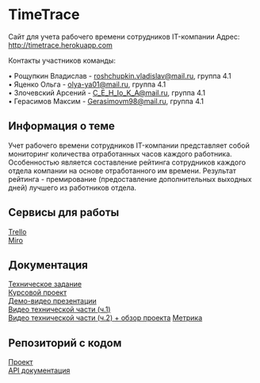 # TimeTrace

Сайт для учета рабочего времени сотрудников IT-компании
Адрес: http://timetrace.herokuapp.com

Контакты участников команды:

• Рощупкин Владислав - roshchupkin.vladislav@mail.ru, группа 4.1 <br>
• Яценко Ольга - olya-ya01@mail.ru, группа 4.1 <br>
• Злочевский Арсений - C_E_H_Io_K_A@mail.ru, группа 4.1 <br>
• Герасимов Максим - Gerasimovm98@mail.ru, группа 4.1

## Информация о теме
Учет рабочего времени сотрудников IT-компании представляет собой мониторинг количества отработанных часов каждого работника. Особенностью является составление рейтинга сотрудников каждого отдела компании на основе отработанного им времени. Результат рейтинга - премирование (предоставление дополнительных выходных дней) лучшего из работников отдела.

## Сервисы для работы 
[Trello](https://trello.com/b/xU2L6v14/timetrace) <br>
[Miro](https://miro.com/app/board/uXjVOFsa-dQ=/?invite_link_id=103508111457) <br>

## Документация
[Техническое задание](https://github.com/VladislavRoshchupkin/TP-4.1-4/blob/main/Техническое%20задание.pdf) <br>
[Курсовой проект](https://github.com/VladislavRoshchupkin/TP-4.1-4/blob/main/Курсовой%20проект.pdf) <br>
[Демо-видео презентации](https://www.youtube.com/watch?v=M7bKIN9Cv3o) <br>
[Видео технической части (ч.1)](https://www.youtube.com/watch?v=FpKNRwQdHnY)<br>
[Видео технической части (ч.2) + обзор проекта](https://www.youtube.com/watch?v=wuLi7SL4r-Q)<dr>
[Метрика](https://metrika.yandex.ru/dashboard?group=day&period=week&id=89098771)<br>	

## Репозиторий с кодом
[Проект](https://github.com/VladislavRoshchupkin/TimeTrace) <br>
[API документация](https://github.com/VladislavRoshchupkin/TimeTrace/blob/master/apiDoc.json) <br>
